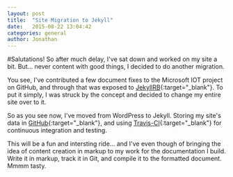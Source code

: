 ```yaml
---
layout: post
title:  "Site Migration to Jekyll"
date:   2015-08-22 13:04:42
categories: general
author: Jonathan
---
```

#Salutations!
So after much delay, I've sat down and worked on my site a bit. But... never content with good things, I decided to do another migration.

You see, I've contributed a few document fixes to the Microsoft IOT project on GitHub, and through that was exposed to [JekyllRB](http://www.jekyllrb.com){:target="_blank"}. To put it simply, I was struck by the concept and decided to change my entire site over to it.

So as you see now, I've moved from WordPress to Jekyll. Storing my site's data in [GitHub](https://github.com/jmhardison/jonathanhardison-com){:target="_blank"}, and using [Travis-CI](http://www.travis-ci.org){:target="_blank"} for continuous integration and testing.

This will be a fun and intersting ride... and I've even though of bringing the idea of content creation in markup to my work for the documentation I build. Write it in markup, track it in Git, and compile it to the formatted document. Mmmm tasty.
